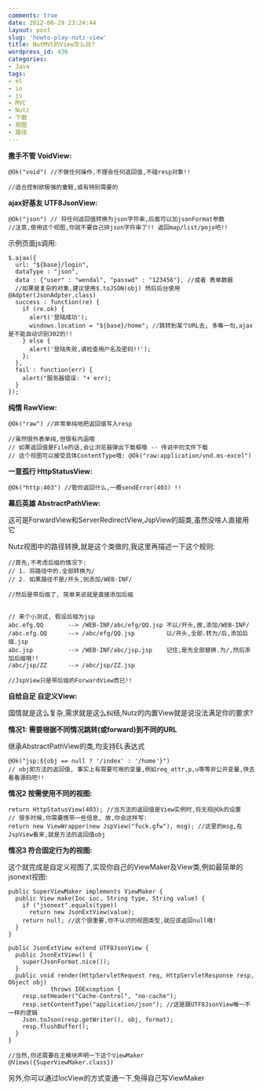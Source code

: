 ```yaml
---
comments: true
date: 2012-06-29 23:24:44
layout: post
slug: 'howto-play-nutz-view'
title: NutMVC的View怎么玩?
wordpress_id: 436
categories:
- Java
tags:
- el
- io
- js
- MVC
- Nutz
- 下载
- 视图
- 路径
---
```


**撒手不管 VoidView:**



    
    
    @Ok("void") //不做任何操作,不理会任何返回值,不碰resp对象!!
    
    //适合控制欲极强的童鞋,或有特别需要的
    






**ajax好基友 UTF8JsonView:**



    
    
    @Ok("json") // 将任何返回值转换为json字符串,后面可以加jsonFormat参数
    //注意,使用这个视图,你就不要自己拼json字符串了!! 返回map/list/pojo吧!!
    





示例页面js调用:



    
    
    $.ajax({
      url: "${base}/login",
      dataType : "json",
      data : {"user" : "wendal", "passwd" : "123456"}, //或者 表单数据
      //如果是复杂的对象,建议使用$.toJSON(obj) 然后后台使用@Adpter(JsonAdpter.class)
      success : function(re) {
        if (re.ok) {
          alert('登陆成功');
          windows.location = "${base}/home"; //跳转到某个URL去, 多嘴一句,ajax是不能自动识别302的!!
        } else {
          alert('登陆失败,请检查用户名及密码!!');
        };
      },
      fail : function(err) {
        alert("服务器错误: "+ err);
      }
    });
    






**纯情 RawView:**



    
    
    @Ok("raw") //非常单纯地把返回值写入resp
    
    //虽然很外表单纯,但很有内涵哦
    // 如果返回值是File的话,会让浏览器弹出下载框哦 -- 传说中的文件下载
    // 这个视图可以接受具体ContentType哦: @Ok("raw:application/vnd.ms-excel")
    






**一意孤行 HttpStatusView:**



    
    
    @Ok("http:403") //管你返回什么,一概sendError(403) !!
    



**幕后英雄 AbstractPathView:**


这可是ForwardView和ServerRedirectView,JspView的超类,虽然没啥人直接用它


Nutz视图中的路径转换,就是这个类做的,我这里再描述一下这个规则:



    
    
    //首先,不考虑后缀的情况下:
    // 1. 将路径中的.全部转换为/
    // 2. 如果路径不是/开头,则添加/WEB-INF/
    
    //然后是带后缀了, 简单来说就是直接添加后缀
    
    
    // 来个小测试, 假设后缀为jsp
    abc.efg.QQ       --> /WEB-INF/abc/efg/QQ.jsp 不以/开头,故,添加/WEB-INF/
    /abc.efg.QQ      --> /abc/efg/QQ.jsp         以/开头,全部.转为/后,添加后缀.jsp
    abc.jsp          --> /WEB-INF/abc/jsp.jsp    记住,是先全部替换.为/,然后添加后缀哦!!
    /abc/jsp/ZZ      --> /abc/jsp/ZZ.jsp
    
    //JspView只是带后缀的ForwardView而已!!
    



**自给自足 自定义View:**


国情就是这么复杂,需求就是这么纠结,Nutz的内置View就是说没法满足你的要求?



**情况1: 需要根据不同情况跳转(或forward)到不同的URL**


继承AbstractPathView的类,均支持EL表达式 



    
    
    @Ok("jsp:${obj == null ? '/index' : '/home'}") 
    // obj即方法的返回值, 事实上有需要可用的变量,例如req_attr,p,u等等非公开变量,快去看看源码吧!!
    





**情况2 按需使用不同的视图:**



    
    
    return HttpStatusView(403); //当方法的返回值是View实例时,将无视@Ok的设置
    // 很多时候,你需要携带一些信息, 故,你会这样写:
    return new ViewWrapper(new JspView("fuck.gfw"), msg); //这里的msg,在JspView看来,就是方法的返回值obj
    





**情况3 符合固定行为的视图:**


这个就完成是自定义视图了,实现你自己的ViewMaker及View类,例如最简单的jsonext视图:



    
    
    public SuperViewMaker implements ViewMaker {
      public View make(Ioc ioc, String type, String value) {
        if ("jsonext".equals(type))
          return new JsonExtView(value);
        return null; //这个很重要,你不认识的视图类型,就应该返回null哦!
      }
    }
    
    public JsonExtView extend UTF8JsonView {
      public JsonExtView() {
        super(JsonFormat.nice());
      }
      public void render(HttpServletRequest req, HttpServletResponse resp, Object obj)
                throws IOException {
        resp.setHeader("Cache-Control", "no-cache");
        resp.setContentType("application/json"); //这是跟UTF8JsonView唯一不一样的逻辑
        Json.toJson(resp.getWriter(), obj, format);
        resp.flushBuffer();
      }
    }
    
    //当然,你还需要在主模块声明一下这个ViewMaker
    @Views({SuperViewMaker.class})
    


另外,你可以通过IocView的方式变通一下,免得自己写ViewMaker
